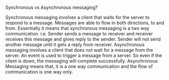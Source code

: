 Synchronous vs Asynchronous messaging?

Synchronous messaging involves a client that waits for the server to respond to a message. Messages are able to flow in both directions, to and from. Essentially it means that synchronous messaging is a two way communication. i.e. Sender sends a message to receiver and receiver receives this message and gives reply to the sender. Sender will not send another message until it gets a reply from receiver.
Asynchronous messaging involves a client that does not wait for a message from the server. An event is used to trigger a message from a server. So even if the client is down, the messaging will complete successfully. Asynchronous Messaging means that, it is a one way communication and the flow of communication is one way only.
